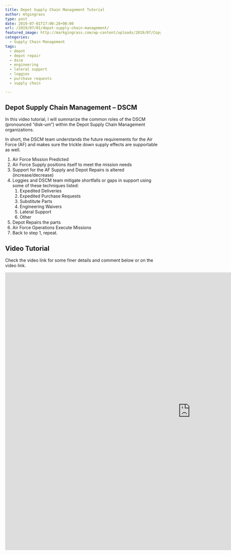 ```yaml
---
title: Depot Supply Chain Management Tutorial
author: mtgingrass
type: post
date: 2019-07-01T17:00:28+00:00
url: /2019/07/01/depot-supply-chain-management/
featured_image: http://markgingrass.com/wp-content/uploads/2019/07/Copy-of-Depot-Level.png
categories:
  - Supply Chain Management
tags:
  - depot
  - depot repair
  - dscm
  - engineering
  - lateral support
  - loggies
  - purchase requests
  - supply chain

---
```

## Depot Supply Chain Management &#8211; DSCM

In this video tutorial, I will summarize the common roles of the DSCM (pronounced &#8220;disk-um&#8221;) within the Depot Supply Chain Management organizations.

In short, the DSCM team understands the future requirements for the Air Force (AF) and makes sure the trickle down supply effects are supportable as well.

  1. Air Force Mission Predicted
  2. Air Force Supply positions itself to meet the mission needs
  3. Support for the AF Supply and Depot Repairs is altered (increase/decrease)
  4. Loggies and DSCM team mitigate shortfalls or gaps in support using some of these techniques listed: 
      1. Expedited Deliveries
      2. Expedited Purchase Requests
      3. Substitute Parts
      4. Engineering Waivers
      5. Lateral Support
      6. Other
  5. Depot Repairs the parts
  6. Air Force Operations Execute Missions
  7. Back to step 1, repeat.

## Video Tutorial

Check the video link for some finer details and comment below or on the video link.

<iframe title="🔀DSCM Overview Depot Supply Chain Management - Air Force 🔀" width="1200" height="900" src="https://www.youtube.com/embed/u3m8rCqxJb0?feature=oembed" frameborder="0" allow="accelerometer; autoplay; encrypted-media; gyroscope; picture-in-picture" allowfullscreen></iframe>